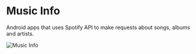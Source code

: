 # Music Info

Android apps that uses Spotify API to make requests about songs, albums and artists.

![Music Info](http://imgur.com/5e1786a5-c909-407d-9904-81174f48476c "Music Info")
